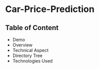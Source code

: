 # Car-Price-Prediction

## Table of Content
* Demo
* Overview
* Technical Aspect
* Directory Tree
* Technologies Used
